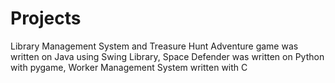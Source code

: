 # Projects
Library Management System  and Treasure Hunt Adventure game was written on Java using Swing Library, Space Defender was written on Python with pygame, Worker Management System written with C
